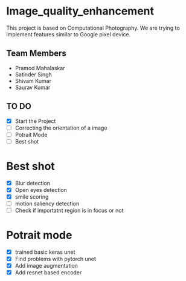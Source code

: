 # Image_quality_enhancement
This project is based on Computational Photography. We are trying to implement features similar to Google pixel device.
## Team Members
* Pramod Mahalaskar
* Satinder Singh
* Shivam Kumar
* Saurav Kumar
## TO DO
- [x] Start the Project
- [ ] Correcting the orientation of a image
- [ ] Potrait Mode
- [ ] Best shot

# Best shot
- [x] Blur detection
- [x] Open eyes detection
- [x] smile scoring
- [ ] motion saliency detection
- [ ] Check if importatnt region is in focus or not

# Potrait mode
- [x] trained basic keras unet
- [x] Find problems with pytorch unet
- [x] Add image augmentation
- [x] Add resnet based encoder
